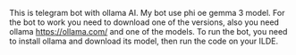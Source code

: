 This is telegram bot with ollama AI. My bot use phi oe gemma 3 model. 
For the bot to work you need to download one of the versions, also you need ollama https://ollama.com/ and one of the models.
To run the bot, you need to install ollama and download its model, then run the code on your ILDE.

